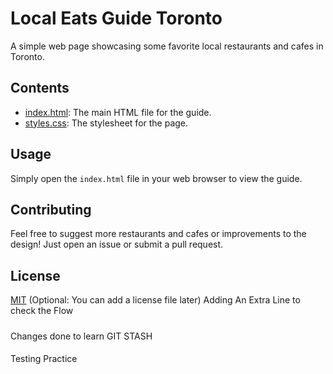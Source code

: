 # Local Eats Guide Toronto

A simple web page showcasing some favorite local restaurants and cafes in Toronto.

## Contents

- [index.html](index.html): The main HTML file for the guide.
- [styles.css](styles.css): The stylesheet for the page.

## Usage

Simply open the `index.html` file in your web browser to view the guide.

## Contributing

Feel free to suggest more restaurants and cafes or improvements to the design! Just open an issue or submit a pull request.

## License

[MIT](LICENSE) (Optional: You can add a license file later)
Adding An Extra Line to check the Flow


#####

Changes done to learn GIT STASH 



####

Testing Practice


